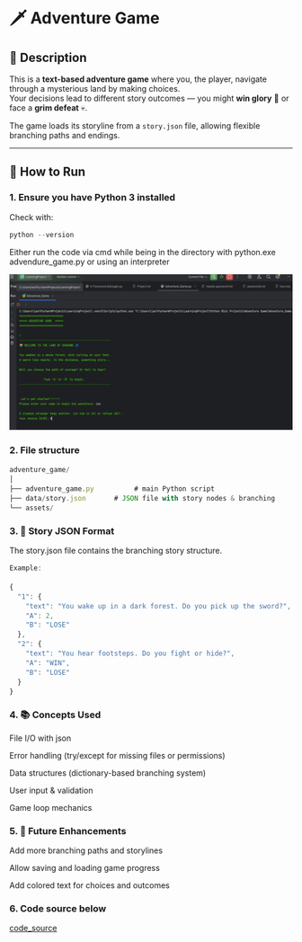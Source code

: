 # 🗡️ Adventure Game

## 📌 Description
This is a **text-based adventure game** where you, the player, navigate through a mysterious land by making choices.  
Your decisions lead to different story outcomes — you might **win glory** 🎉 or face a **grim defeat** 💀.  

The game loads its storyline from a `story.json` file, allowing flexible branching paths and endings.  

---

## 🚀 How to Run

### 1. Ensure you have Python 3 installed
Check with:
```js
python --version


```

Either run the code via cmd while being in the directory with python.exe advendure_game.py or using an interpreter


<p align="center">

![image alt](https://github.com/kodjoballo/Adventure_game/blob/main/adventure_game.png?raw=true)

</p>


### 2. File structure
```js
adventure_game/
│
├── adventure_game.py          # main Python script
├── data/story.json       # JSON file with story nodes & branching
└── assets/
```

### 3. 📖 Story JSON Format

The story.json file contains the branching story structure.
```js
Example:

{
  "1": {
    "text": "You wake up in a dark forest. Do you pick up the sword?",
    "A": 2,
    "B": "LOSE"
  },
  "2": {
    "text": "You hear footsteps. Do you fight or hide?",
    "A": "WIN",
    "B": "LOSE"
  }
}
```

### 4. 📚 Concepts Used

File I/O with json

Error handling (try/except for missing files or permissions)

Data structures (dictionary-based branching system)

User input & validation

Game loop mechanics


### 5. 🌟 Future Enhancements

Add more branching paths and storylines

Allow saving and loading game progress

Add colored text for choices and outcomes

### 6. Code source below

[code_source](https://github.com/kodjoballo/Adventure_game/blob/main/adventure_game.py)


